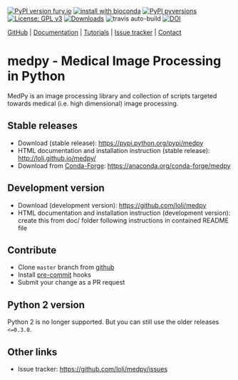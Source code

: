 [![PyPI version fury.io](https://badge.fury.io/py/MedPy.svg)](https://pypi.python.org/pypi/MedPy/)
[![install with bioconda](https://img.shields.io/badge/install%20with-bioconda-brightgreen.svg?style=flat)](http://bioconda.github.io/recipes/medpy/README.html)
[![PyPI pyversions](https://img.shields.io/pypi/pyversions/MedPy.svg)](https://pypi.python.org/pypi/MedPy/)
[![License: GPL v3](https://img.shields.io/badge/License-GPL%20v3-blue.svg)](https://www.gnu.org/licenses/gpl-3.0)
[![Downloads](https://pepy.tech/badge/medpy/month)](https://pepy.tech/project/medpy)
![travis auto-build](https://travis-ci.org/loli/medpy.svg?branch=master)
[![DOI](https://zenodo.org/badge/DOI/10.5281/zenodo.2565940.svg)](https://doi.org/10.5281/zenodo.2565940)


[GitHub](https://github.com/loli/medpy/) | [Documentation](http://loli.github.io/medpy/) | [Tutorials](http://loli.github.io/medpy/) | [Issue tracker](https://github.com/loli/medpy/issues) | [Contact](oskar.maier@gmail.com)

# medpy - Medical Image Processing in Python

MedPy is an image processing library and collection of scripts targeted towards medical (i.e. high dimensional) image processing.

## Stable releases

- Download (stable release): https://pypi.python.org/pypi/medpy
- HTML documentation and installation instruction (stable release): http://loli.github.io/medpy/
- Download from [Conda-Forge](https://conda-forge.org): https://anaconda.org/conda-forge/medpy

## Development version

- Download (development version): https://github.com/loli/medpy
- HTML documentation and installation instruction (development version): create this from doc/ folder following instructions in contained README file

## Contribute

- Clone `master` branch from [github](https://github.com/loli/medpy)
- Install [pre-commit](https://pre-commit.com/) hooks
- Submit your change as a PR request

## Python 2 version

Python 2 is no longer supported. But you can still use the older releases `<=0.3.0`.

## Other links

- Issue tracker: https://github.com/loli/medpy/issues
